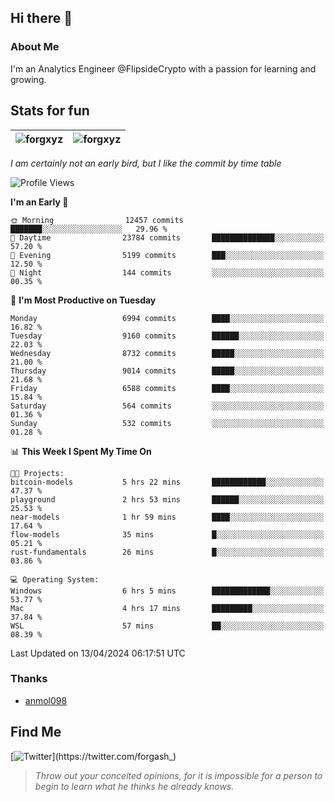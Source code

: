 ## Hi there 👋

### About Me

I'm an Analytics Engineer @FlipsideCrypto with a passion for learning and growing.
  
## Stats for fun

| <img align="center" src="https://github-readme-streak-stats.herokuapp.com/?user=forgxyz&theme=tokyonight" alt="forgxyz" /> | <img align="center" src="https://github-readme-stats.vercel.app/api?username=forgxyz&theme=tokyonight&show_icons=true" alt="forgxyz" /> |
| ------------- |------------- |

*I am certainly not an early bird, but I like the commit by time table*  

<!--START_SECTION:waka-->
![Profile Views](http://img.shields.io/badge/Profile%20Views-0-blue)

**I'm an Early 🐤** 

```text
🌞 Morning                12457 commits       ███████░░░░░░░░░░░░░░░░░░   29.96 % 
🌆 Daytime                23784 commits       ██████████████░░░░░░░░░░░   57.20 % 
🌃 Evening                5199 commits        ███░░░░░░░░░░░░░░░░░░░░░░   12.50 % 
🌙 Night                  144 commits         ░░░░░░░░░░░░░░░░░░░░░░░░░   00.35 % 
```
📅 **I'm Most Productive on Tuesday** 

```text
Monday                   6994 commits        ████░░░░░░░░░░░░░░░░░░░░░   16.82 % 
Tuesday                  9160 commits        ██████░░░░░░░░░░░░░░░░░░░   22.03 % 
Wednesday                8732 commits        █████░░░░░░░░░░░░░░░░░░░░   21.00 % 
Thursday                 9014 commits        █████░░░░░░░░░░░░░░░░░░░░   21.68 % 
Friday                   6588 commits        ████░░░░░░░░░░░░░░░░░░░░░   15.84 % 
Saturday                 564 commits         ░░░░░░░░░░░░░░░░░░░░░░░░░   01.36 % 
Sunday                   532 commits         ░░░░░░░░░░░░░░░░░░░░░░░░░   01.28 % 
```


📊 **This Week I Spent My Time On** 

```text
🐱‍💻 Projects: 
bitcoin-models           5 hrs 22 mins       ████████████░░░░░░░░░░░░░   47.37 % 
playground               2 hrs 53 mins       ██████░░░░░░░░░░░░░░░░░░░   25.53 % 
near-models              1 hr 59 mins        ████░░░░░░░░░░░░░░░░░░░░░   17.64 % 
flow-models              35 mins             █░░░░░░░░░░░░░░░░░░░░░░░░   05.21 % 
rust-fundamentals        26 mins             █░░░░░░░░░░░░░░░░░░░░░░░░   03.86 % 

💻 Operating System: 
Windows                  6 hrs 5 mins        █████████████░░░░░░░░░░░░   53.77 % 
Mac                      4 hrs 17 mins       █████████░░░░░░░░░░░░░░░░   37.84 % 
WSL                      57 mins             ██░░░░░░░░░░░░░░░░░░░░░░░   08.39 % 
```


 Last Updated on 13/04/2024 06:17:51 UTC
<!--END_SECTION:waka-->

### Thanks
 - [anmol098](https://github.com/anmol098/waka-readme-stats/)
  
## Find Me
[![Twitter](https://img.shields.io/twitter/url/https/twitter.com/forgash_.svg?style=social&label=Follow%20%40forgash_)](https://twitter.com/forgash_)


> *Throw out your conceited opinions, for it is impossible for a person to begin to learn what he thinks he already knows.* 
